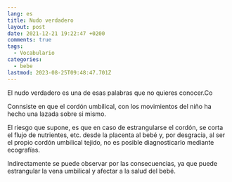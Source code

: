 ```yaml
---
lang: es
title: Nudo verdadero
layout: post
date: 2021-12-21 19:22:47 +0200
comments: true
tags:
  - Vocabulario
categories:
  - bebe
lastmod: 2023-08-25T09:48:47.701Z
---
```


El nudo verdadero es una de esas palabras que no quieres conocer.Co

Connsiste en que el cordón umbilical, con los movimientos del niño ha hecho una lazada sobre si mismo.

El riesgo que supone, es que en caso de estrangularse el cordón, se corta el flujo de nutrientes, etc. desde la placenta al bebé y, por desgracia, al ser el propio cordón umbilical tejido, no es posible diagnosticarlo mediante ecografías.

Indirectamente se puede observar por las consecuencias, ya que puede estrangular la vena umbilical y afectar a la salud del bebé.
